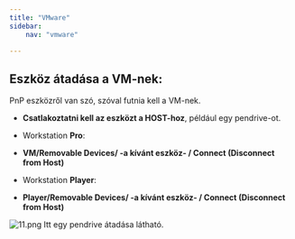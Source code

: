 ```yaml
---
title: "VMware"
sidebar:
    nav: "vmware"

---
```

## Eszköz átadása a VM-nek:

PnP eszközről van szó, szóval futnia kell a VM-nek.

-	**Csatlakoztatni kell az eszközt a HOST-hoz**, például egy pendrive-ot.


- Workstation **Pro**:
- **VM/Removable Devices/ -a kívánt eszköz- / Connect (Disconnect from Host)**


- Workstation **Player**:
- **Player/Removable Devices/ -a kívánt eszköz- / Connect (Disconnect from Host)**

![11.png](/images/11.png)
Itt egy pendrive átadása látható.